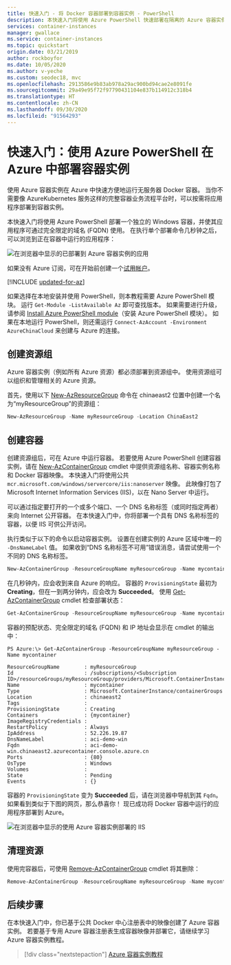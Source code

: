 ```yaml
---
title: 快速入门 - 将 Docker 容器部署到容器实例 - PowerShell
description: 本快速入门将使用 Azure PowerShell 快速部署在隔离的 Azure 容器实例中运行的容器化 Web 应用
services: container-instances
manager: gwallace
ms.service: container-instances
ms.topic: quickstart
origin.date: 03/21/2019
author: rockboyfor
ms.date: 10/05/2020
ms.author: v-yeche
ms.custom: seodec18, mvc
ms.openlocfilehash: 2913586e9b83ab978a29ac900bd94cae2e8091fe
ms.sourcegitcommit: 29a49e95f72f97790431104e837b114912c318b4
ms.translationtype: HT
ms.contentlocale: zh-CN
ms.lasthandoff: 09/30/2020
ms.locfileid: "91564293"
---
```

<!--Not Avaialble on Mooncake till 09/29/2020-->
<!--Windows Container Instance is invalid on MOONCAKE-->
# <a name="quickstart-deploy-a-container-instance-in-azure-using-azure-powershell"></a>快速入门：使用 Azure PowerShell 在 Azure 中部署容器实例

使用 Azure 容器实例在 Azure 中快速方便地运行无服务器 Docker 容器。 当你不需要像 AzureKubernetes 服务这样的完整容器业务流程平台时，可以按需将应用程序部署到容器实例。

本快速入门将使用 Azure PowerShell 部署一个独立的 Windows 容器，并使其应用程序可通过完全限定的域名 (FQDN) 使用。 在执行单个部署命令几秒钟之后，可以浏览到正在容器中运行的应用程序：

![在浏览器中显示的已部署到 Azure 容器实例的应用][qs-powershell-01]

如果没有 Azure 订阅，可在开始前创建一个[试用帐户](https://www.azure.cn/pricing/1rmb-trial/)。

[!INCLUDE [updated-for-az](../../includes/updated-for-az.md)]

<!--IT IS POERSHELL ARTICLES NOT CLI-->

如果选择在本地安装并使用 PowerShell，则本教程需要 Azure PowerShell 模块。 运行 `Get-Module -ListAvailable Az` 即可查找版本。 如果需要进行升级，请参阅 [Install Azure PowerShell module](https://docs.microsoft.com/powershell/azure/install-Az-ps)（安装 Azure PowerShell 模块）。 如果在本地运行 PowerShell，则还需运行 `Connect-AzAccount -Environment AzureChinaCloud` 来创建与 Azure 的连接。

## <a name="create-a-resource-group"></a>创建资源组

Azure 容器实例（例如所有 Azure 资源）都必须部署到资源组中。 使用资源组可以组织和管理相关的 Azure 资源。

首先，使用以下 [New-AzResourceGroup][New-AzResourceGroup] 命令在 chinaeast2 位置中创建一个名为“myResourceGroup”的资源组：

 ```powershell
New-AzResourceGroup -Name myResourceGroup -Location ChinaEast2
```

## <a name="create-a-container"></a>创建容器

创建资源组后，可在 Azure 中运行容器。 若要使用 Azure PowerShell 创建容器实例，请在 [New-AzContainerGroup][New-AzContainerGroup] cmdlet 中提供资源组名称、容器实例名称和 Docker 容器映像。 本快速入门将使用公共 `mcr.microsoft.com/windows/servercore/iis:nanoserver` 映像。 此映像打包了 Microsoft Internet Information Services (IIS)，以在 Nano Server 中运行。

<!--CORRECT ON Microsoft Internet Information Services (IIS)-->

可以通过指定要打开的一个或多个端口、一个 DNS 名称标签（或同时指定两者）来向 Internet 公开容器。 在本快速入门中，你将部署一个具有 DNS 名称标签的容器，以便 IIS 可供公开访问。

执行类似于以下的命令以启动容器实例。 设置在创建实例的 Azure 区域中唯一的 `-DnsNameLabel` 值。 如果收到“DNS 名称标签不可用”错误消息，请尝试使用一个不同的 DNS 名称标签。

 ```powershell
New-AzContainerGroup -ResourceGroupName myResourceGroup -Name mycontainer -Image mcr.microsoft.com/windows/servercore/iis:nanoserver -OsType Windows -DnsNameLabel aci-demo-win
```

在几秒钟内，应会收到来自 Azure 的响应。 容器的 `ProvisioningState` 最初为 **Creating**，但在一到两分钟内，应会改为 **Succeeded**。 使用 [Get-AzContainerGroup][Get-AzContainerGroup] cmdlet 检查部署状态：

 ```powershell
Get-AzContainerGroup -ResourceGroupName myResourceGroup -Name mycontainer
```

容器的预配状态、完全限定的域名 (FQDN) 和 IP 地址会显示在 cmdlet 的输出中：

```console
PS Azure:\> Get-AzContainerGroup -ResourceGroupName myResourceGroup -Name mycontainer

ResourceGroupName        : myResourceGroup
Id                       : /subscriptions/<Subscription ID>/resourceGroups/myResourceGroup/providers/Microsoft.ContainerInstance/containerGroups/mycontainer
Name                     : mycontainer
Type                     : Microsoft.ContainerInstance/containerGroups
Location                 : chinaeast2
Tags                     :
ProvisioningState        : Creating
Containers               : {mycontainer}
ImageRegistryCredentials :
RestartPolicy            : Always
IpAddress                : 52.226.19.87
DnsNameLabel             : aci-demo-win
Fqdn                     : aci-demo-win.chinaeast2.azurecontainer.console.azure.cn
Ports                    : {80}
OsType                   : Windows
Volumes                  :
State                    : Pending
Events                   : {}
```

容器的 `ProvisioningState` 变为 **Succeeded** 后，请在浏览器中导航到其 `Fqdn`。 如果看到类似于下图的网页，那么恭喜你！ 现已成功将 Docker 容器中运行的应用程序部署到 Azure。

![在浏览器中显示的使用 Azure 容器实例部署的 IIS][qs-powershell-01]

## <a name="clean-up-resources"></a>清理资源

使用完容器后，可使用 [Remove-AzContainerGroup][Remove-AzContainerGroup] cmdlet 将其删除：

 ```powershell
Remove-AzContainerGroup -ResourceGroupName myResourceGroup -Name mycontainer
```

## <a name="next-steps"></a>后续步骤

在本快速入门中，你已基于公共 Docker 中心注册表中的映像创建了 Azure 容器实例。 若要基于专用 Azure 容器注册表生成容器映像并部署它，请继续学习 Azure 容器实例教程。

> [!div class="nextstepaction"]
> [Azure 容器实例教程](./container-instances-tutorial-prepare-app.md)

<!-- IMAGES -->

[qs-powershell-01]: ./media/container-instances-quickstart-powershell/qs-powershell-01.png

<!-- LINKS -->

[New-AzResourceGroup]: https://docs.microsoft.com/powershell/module/az.resources/new-Azresourcegroup
[New-AzContainerGroup]: https://docs.microsoft.com/powershell/module/az.containerinstance/new-Azcontainergroup
[Get-AzContainerGroup]: https://docs.microsoft.com/powershell/module/az.containerinstance/get-Azcontainergroup
[Remove-AzContainerGroup]: https://docs.microsoft.com/powershell/module/az.containerinstance/remove-Azcontainergroup

<!-- Update_Description: new article about container instances quickstart powershell -->
<!--NEW.date: 01/15/2020-->